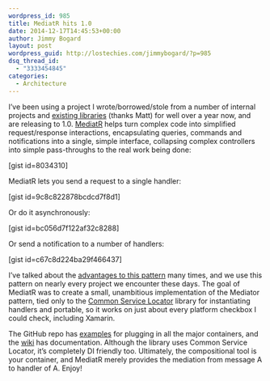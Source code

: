 ```yaml
---
wordpress_id: 985
title: MediatR hits 1.0
date: 2014-12-17T14:45:53+00:00
author: Jimmy Bogard
layout: post
wordpress_guid: http://lostechies.com/jimmybogard/?p=985
dsq_thread_id:
  - "3333454845"
categories:
  - Architecture
---
```

I’ve been using a project I wrote/borrowed/stole from a number of internal projects and [existing libraries](https://github.com/mhinze/ShortBus) (thanks Matt) for well over a year now, and are releasing to 1.0. [MediatR](https://github.com/jbogard/MediatR) helps turn complex code into simplified request/response interactions, encapsulating queries, commands and notifications into a single, simple interface, collapsing complex controllers into simple pass-throughs to the real work being done:

[gist id=8034310]

MediatR lets you send a request to a single handler:

[gist id=9c8c822878bcdcd7f8d1]

Or do it asynchronously:

[gist id=bc056d7f122af32c8288]

Or send a notification to a number of handlers:

[gist id=c67c8d224ba29f466437]

I’ve talked about the [advantages to this pattern](http://lostechies.com/jimmybogard/2014/09/09/tackling-cross-cutting-concerns-with-a-mediator-pipeline/) many times, and we use this pattern on nearly every project we encounter these days. The goal of MediatR was to create a small, unambitious implementation of the Mediator pattern, tied only to the [Common Service Locator](https://commonservicelocator.codeplex.com/) library for instantiating handlers and portable, so it works on just about every platform checkbox I could check, including Xamarin.

The GitHub repo has [examples](https://github.com/jbogard/MediatR/tree/master/src) for plugging in all the major containers, and the [wiki](https://github.com/jbogard/MediatR/wiki) has documentation. Although the library uses Common Service Locator, it’s completely DI friendly too. Ultimately, the compositional tool is your container, and MediatR merely provides the mediation from message A to handler of A. Enjoy!